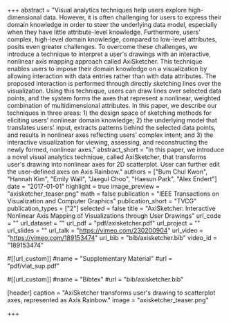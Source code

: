 +++
abstract = "Visual analytics techniques help users explore high-dimensional data. However, it is often challenging for users to express their domain knowledge in order to steer the underlying data model, especially when they have little attribute-level knowledge. Furthermore, users' complex, high-level domain knowledge, compared to low-level attributes, posits even greater challenges. To overcome these challenges, we introduce a technique to interpret a user's drawings with an interactive, nonlinear axis mapping approach called AxiSketcher. This technique enables users to impose their domain knowledge on a visualization by allowing interaction with data entries rather than with data attributes. The proposed interaction is performed through directly sketching lines over the visualization. Using this technique, users can draw lines over selected data points, and the system forms the axes that represent a nonlinear, weighted combination of multidimensional attributes. In this paper, we describe our techniques in three areas: 1) the design space of sketching methods for eliciting users' nonlinear domain knowledge; 2) the underlying model that translates users' input, extracts patterns behind the selected data points, and results in nonlinear axes reflecting users' complex intent; and 3) the interactive visualization for viewing, assessing, and reconstructing the newly formed, nonlinear axes."
abstract_short = "In this paper, we introduce a novel visual analytics technique, called AxiSketcher, that transforms user's drawing into nonlinear axes for 2D scatterplot. User can further edit the user-defined axes on Axis Rainbow."
authors = ["Bum Chul Kwon", "Hannah Kim", "Emily Wall", "Jaegul Choo", "Haesun Park", "Alex Endert"]
date = "2017-01-01"
highlight = true
image_preview = "axisketcher_teaser.png"
math = false
publication = "IEEE Transactions on Visualization and Computer Graphics"
publication_short = "TVCG"
publication_types = ["2"]
selected = false
title = "AxiSketcher: Interactive Nonlinear Axis Mapping of Visualizations through User Drawings"
url_code = ""
url_dataset = ""
url_pdf = "pdf/axisketcher.pdf"
url_project = ""
url_slides = ""
url_talk = "https://vimeo.com/230200904"
url_video = "https://vimeo.com/189153474"
url_bib = "bib/axisketcher.bib"
video_id = "189153474"

#[[url_custom]]
#name = "Supplementary Material"
#url = "pdf/vlat_sup.pdf"

#[[url_custom]]
#name = "Bibtex"
#url = "bib/axisketcher.bib"

[header]
  caption = "AxiSketcher transforms user's drawing to scatterplot axes, represented as Axis Rainbow."
  image = "axisketcher_teaser.png"

+++

